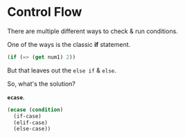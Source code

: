 # Control Flow

There are multiple different ways to check & run conditions.

One of the ways is the classic **if** statement.

```lisp
(if (=> (get num1) 2))
```

But that leaves out the `else if` & `else`.

So, what's the solution?

**`ecase`**.

```lisp
(ecase (condition)
  (if-case)
  (elif-case)
  (else-case))
```
